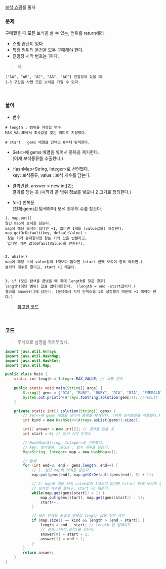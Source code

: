 [보석 쇼핑](https://school.programmers.co.kr/learn/courses/30/lessons/67258#)를 풀자 <br>

### 문제
구매했을 때 모든 보석을 살 수 있는, 범위를 return해라
+ 쇼핑 습관이 있다. 
+ 특정 범위의 물건을 모두 구매해야 한다.
+ 진열장 시작 번호는 1이다.

> 예:

```
["AA", "AB", "AC", "AA", "AC"] 진열장이 있을 때
1~3 구간을 사면 모든 보석을 가질 수 있다.
```

<br>

### 풀이
+ 변수
```
# length : 범위를 저장할 변수
MAX_VALUE에서 최솟값을 찾는 의미로 지정했다.

# start : gems 배열을 인덱스 0부터 탐색한다.
```

+ Set<>에 gems 배열을 넣어서 중복을 제거한다. <br> (이제 보석종류를 추출했다.)

+ HashMap<String, Integer>로 선언했다.  <br>
key: 보석종류, value : 보석 개수를 담는다.

+ 결과반환, answer = new int[2]; <br>
결과를 담는 곳 (시작과 끝 범위 정보를 넣으니 2 크기로 정의한다.)

+ for() 반복문 <br> (전체:gems[]  탐색하며) 보석 경우의 수를 찾는다.
```
1. map.put()
일단 map에 보석를 담는다. 
map에 해당 보석이 있다면 +1, 없다면 1개를 (value값을) 저장한다.
map.getOrDefault(key, defaultValue) :
 찾는 키가 존재한다면 찾는 키의 값을 반환하고,
 없다면 기본 값(defaultValue)을 반환한다.


2. while()
map에 해당 보석 value값이 1개보다 많다면 (start 번째 보석이 중복 이라면,)
보석의 개수를 줄이고, start +1 해준다.


3. if (모든 탐색을 끝냈을 때 최대 length를 찾은 경우)
length(최단 범위) 값을 업데이트한다.  (length = end -start값이다.)
결과를 answer[]에 담는다. (문제에서 시작 인덱스를 1로 설정했기 때문에 +1 해줘야 한다.)
```
> [참고한 코드](https://taehoung0102.tistory.com/206)

<br>

### 코드
> 주석으로 설명을 적어두었다.

```java
import java.util.Arrays;
import java.util.HashMap;
import java.util.HashSet;
import java.util.Map;

public class Main {
    static int length = Integer.MAX_VALUE; // 쇼핑 범위
    
    public static void main(String[] args) {
        String[] gems = {"DIA", "RUBY", "RUBY", "DIA", "DIA", "EMERALD", "SAPPHIRE", "DIA"};
        System.out.println(Arrays.toString(solution(gems))); //result : [3, 7]
    }

    private static int[] solution(String[] gems) {
        // Set<>에 gems 배열을 넣어서 중복을 제거한다. (이제 보석종류를 추출했다.)
        int kind = new HashSet<>(Arrays.asList(gems)).size();

        int[] answer = new int[2]; // 결과를 담을 곳
        int start = 0; // 탐색 시작 인덱스

        // HashMap<String, Integer>로 선언했다.
        // key: 보석종류, value : 보석 개수를 담는다.
        Map<String, Integer> map = new HashMap<>();

        // 탐색
        for (int end=0; end < gems.length; end++) {
            // 1. 일단 map에 보석를 담는다.
            map.put(gems[end], map.getOrDefault(gems[end], 0) + 1);

            // 2. map에 해당 보석 value값이 1개보다 많다면 (start 번째 보석이 중복 이라면,)
            // 보석의 개수를 줄이고, start +1 해준다.
            while(map.get(gems[start]) > 1) {
                map.put(gems[start], map.get(gems[start]) - 1);
                start++;
            }

            // 모든 탐색을 끝냈고 최댓값 length 값을 찾은 경우
            if (map.size() == kind && length > (end - start)) {
                length = end - start; // length 값 업데이트
                // 결과[시작점,끝점]를 담는다.
                answer[0] = start + 1;
                answer[1] = end + 1;
            }
        }
        return answer;
    }
}
```
